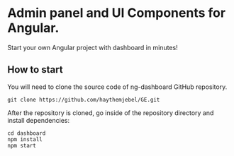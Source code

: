 # Admin panel and UI Components for Angular.

Start your own Angular project with dashboard in minutes!

## How to start

You will need to clone the source code of ng-dashboard GitHub repository.

`git clone https://github.com/haythemjebel/GE.git`

After the repository is cloned, go inside of the repository directory and install dependencies:

```
cd dashboard
npm install
npm start
```
